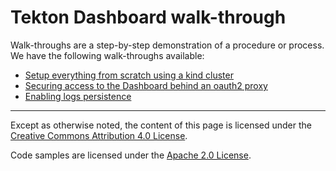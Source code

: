 # Tekton Dashboard walk-through

Walk-throughs are a step-by-step demonstration of a procedure or process.
We have the following walk-throughs available:

- [Setup everything from scratch using a kind cluster](./walkthrough-kind.md)
- [Securing access to the Dashboard behind an oauth2 proxy](./walkthrough-oauth2-proxy.md)
- [Enabling logs persistence](./walkthrough-logs.md)

---

Except as otherwise noted, the content of this page is licensed under the [Creative Commons Attribution 4.0 License](https://creativecommons.org/licenses/by/4.0/).

Code samples are licensed under the [Apache 2.0 License](https://www.apache.org/licenses/LICENSE-2.0).
